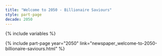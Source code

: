 ```yaml
---
title: "Welcome to 2050 - Billionaire Saviours"
style: part-page
decade: 2050
---
```


{% include variables %}

{% include part-page year="2050" link="newspaper_welcome-to-2050-billionaire-saviours.html" %}
